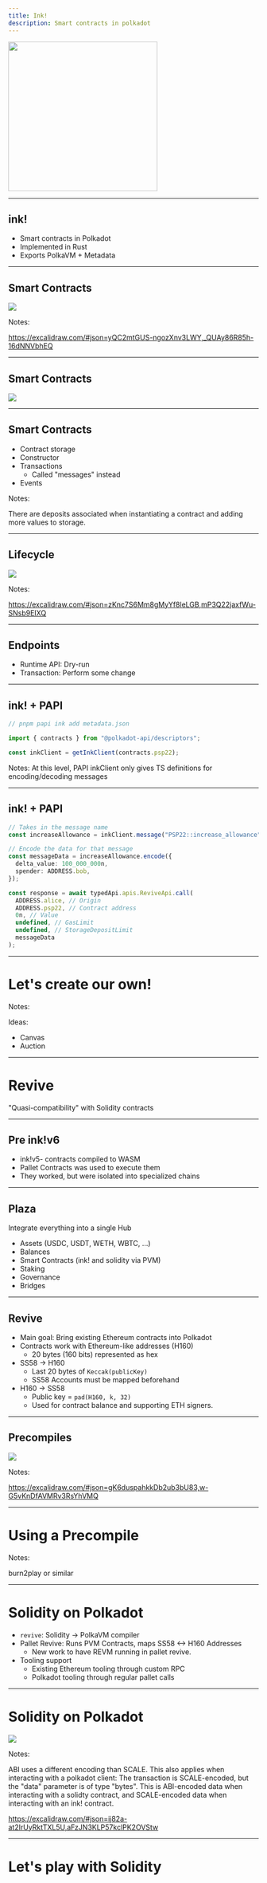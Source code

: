 ```yaml
---
title: Ink!
description: Smart contracts in polkadot
---
```


<img style="width: 300px" src="../../assets/img/0-Shared/logo/ink-white.png" />

---

## ink!

- Smart contracts in Polkadot
- Implemented in Rust
- Exports PolkaVM + Metadata

---

## Smart Contracts

<img src="./img/smartcontracts-1.svg" />

Notes:

https://excalidraw.com/#json=yQC2mtGUS-ngozXnv3LWY,_QUAy86R85h-16dNNVbhEQ

---

## Smart Contracts

<img src="./img/smartcontracts-2.svg" />

---

## Smart Contracts

- Contract storage
- Constructor
- Transactions
  - Called "messages" instead
- Events

Notes:

There are deposits associated when instantiating a contract and adding more values to storage.

---

## Lifecycle

<img src="./img/sc-lifecycle.svg" />

Notes:

https://excalidraw.com/#json=zKnc7S6Mm8gMyYf8leLGB,mP3Q22jaxfWu-SNsb9EIXQ

---

## Endpoints

- Runtime API: Dry-run
- Transaction: Perform some change

---

## ink! + PAPI

```ts
// pnpm papi ink add metadata.json

import { contracts } from "@polkadot-api/descriptors";

const inkClient = getInkClient(contracts.psp22);
```

Notes: At this level, PAPI inkClient only gives TS definitions for encoding/decoding messages

---

## ink! + PAPI

```ts
// Takes in the message name
const increaseAllowance = inkClient.message("PSP22::increase_allowance");

// Encode the data for that message
const messageData = increaseAllowance.encode({
  delta_value: 100_000_000n,
  spender: ADDRESS.bob,
});

const response = await typedApi.apis.ReviveApi.call(
  ADDRESS.alice, // Origin
  ADDRESS.psp22, // Contract address
  0n, // Value
  undefined, // GasLimit
  undefined, // StorageDepositLimit
  messageData
);
```

---

# Let's create our own!

Notes:

Ideas:

- Canvas
- Auction

---

# Revive

"Quasi-compatibility" with Solidity contracts

---

## Pre ink!v6

- ink!v5- contracts compiled to WASM
- Pallet Contracts was used to execute them
- They worked, but were isolated into specialized chains

---

<section data-background-image="./img/plaza.webp" data-background-size="contain" data-background-opacity="0.3">

## Plaza

Integrate everything into a single Hub

- Assets (USDC, USDT, WETH, WBTC, …)
- Balances
- Smart Contracts (ink! and solidity via PVM)
- Staking
- Governance
- Bridges

</section>

---

## Revive

- Main goal: Bring existing Ethereum contracts into Polkadot
- Contracts work with Ethereum-like addresses (H160)
  - 20 bytes (160 bits) represented as hex
- SS58 -> H160
  - Last 20 bytes of `Keccak(publicKey)`
  - SS58 Accounts must be mapped beforehand
- H160 -> SS58
  - Public key = `pad(H160, k, 32)`
  - Used for contract balance and supporting ETH signers.

---

## Precompiles

<img src="./img/precompiles.svg" />

Notes:

https://excalidraw.com/#json=gK6duspahkkDb2ub3bU83,w-G5vKnDfAVMRv3RsYhVMQ

---

# Using a Precompile

Notes:

burn2play or similar

---

# Solidity on Polkadot

- `revive`: Solidity -> PolkaVM compiler
- Pallet Revive: Runs PVM Contracts, maps SS58 <-> H160 Addresses
  - New work to have REVM running in pallet revive.
- Tooling support
  - Existing Ethereum tooling through custom RPC
  - Polkadot tooling through regular pallet calls

---

# Solidity on Polkadot

<img src="./img/revive-eth.svg" />

Notes:

ABI uses a different encoding than SCALE. This also applies when interacting with a polkadot client: The transaction is SCALE-encoded, but the "data" parameter is of type "bytes". This is ABI-encoded data when interacting with a solidty contract, and SCALE-encoded data when interacting with an ink! contract.

https://excalidraw.com/#json=ij82a-at2IrUyRktTXL5U,aFzJN3KLP57kclPK2OVStw

---

# Let's play with Solidity
